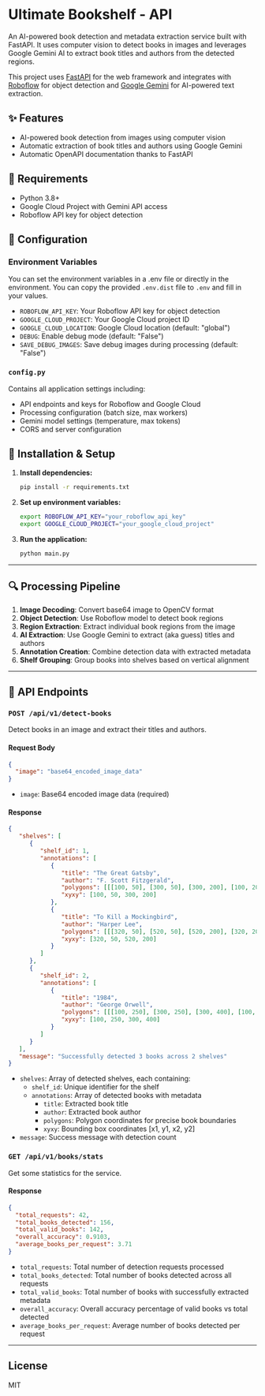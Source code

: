 # Ultimate Bookshelf - API

An AI-powered book detection and metadata extraction service built with FastAPI. It uses computer vision to detect books in images and leverages Google Gemini AI to extract book titles and authors from the detected regions.

This project uses [FastAPI](https://fastapi.tiangolo.com/) for the web framework and integrates with [Roboflow](https://roboflow.com/) for object detection and [Google Gemini](https://ai.google.dev/) for AI-powered text extraction.

## ✨ Features

* AI-powered book detection from images using computer vision
* Automatic extraction of book titles and authors using Google Gemini
* Automatic OpenAPI documentation thanks to FastAPI

## 💠 Requirements

* Python 3.8+
* Google Cloud Project with Gemini API access
* Roboflow API key for object detection

## 🔧 Configuration

### Environment Variables

You can set the environment variables in a .env file or directly in the environment. 
You can copy the provided `.env.dist` file to `.env` and fill in your values.


* `ROBOFLOW_API_KEY`: Your Roboflow API key for object detection
* `GOOGLE_CLOUD_PROJECT`: Your Google Cloud project ID
* `GOOGLE_CLOUD_LOCATION`: Google Cloud location (default: "global")
* `DEBUG`: Enable debug mode (default: "False")
* `SAVE_DEBUG_IMAGES`: Save debug images during processing (default: "False")

### `config.py`

Contains all application settings including:
* API endpoints and keys for Roboflow and Google Cloud
* Processing configuration (batch size, max workers)
* Gemini model settings (temperature, max tokens)
* CORS and server configuration

## 🚀 Installation & Setup

1. **Install dependencies:**
   ```bash
   pip install -r requirements.txt
   ```

2. **Set up environment variables:**
   ```bash
   export ROBOFLOW_API_KEY="your_roboflow_api_key"
   export GOOGLE_CLOUD_PROJECT="your_google_cloud_project"
   ```

3. **Run the application:**
   ```bash
   python main.py
   ```
   
---

## 🔍 Processing Pipeline

1. **Image Decoding**: Convert base64 image to OpenCV format
2. **Object Detection**: Use Roboflow model to detect book regions
3. **Region Extraction**: Extract individual book regions from the image
4. **AI Extraction**: Use Google Gemini to extract (aka guess) titles and authors
5. **Annotation Creation**: Combine detection data with extracted metadata
6. **Shelf Grouping**: Group books into shelves based on vertical alignment

---

## 📡 API Endpoints

### `POST /api/v1/detect-books`

Detect books in an image and extract their titles and authors.

#### Request Body

```json
{
  "image": "base64_encoded_image_data"
}
```

* `image`: Base64 encoded image data (required)

#### Response

```json
{
   "shelves": [
      {
         "shelf_id": 1,
         "annotations": [
            {
               "title": "The Great Gatsby",
               "author": "F. Scott Fitzgerald",
               "polygons": [[[100, 50], [300, 50], [300, 200], [100, 200]]],
               "xyxy": [100, 50, 300, 200]
            },
            {
               "title": "To Kill a Mockingbird",
               "author": "Harper Lee",
               "polygons": [[[320, 50], [520, 50], [520, 200], [320, 200]]],
               "xyxy": [320, 50, 520, 200]
            }
         ]
      },
      {
         "shelf_id": 2,
         "annotations": [
            {
               "title": "1984",
               "author": "George Orwell",
               "polygons": [[[100, 250], [300, 250], [300, 400], [100, 400]]],
               "xyxy": [100, 250, 300, 400]
            }
         ]
      }
   ],
   "message": "Successfully detected 3 books across 2 shelves"
}
```

* `shelves`: Array of detected shelves, each containing:
  * `shelf_id`: Unique identifier for the shelf
  * `annotations`: Array of detected books with metadata
    * `title`: Extracted book title
    * `author`: Extracted book author
    * `polygons`: Polygon coordinates for precise book boundaries
    * `xyxy`: Bounding box coordinates [x1, y1, x2, y2]
* `message`: Success message with detection count

### `GET /api/v1/books/stats`

Get some statistics for the service.

#### Response

```json
{
  "total_requests": 42,
  "total_books_detected": 156,
  "total_valid_books": 142,
  "overall_accuracy": 0.9103,
  "average_books_per_request": 3.71
}
```

* `total_requests`: Total number of detection requests processed
* `total_books_detected`: Total number of books detected across all requests
* `total_valid_books`: Total number of books with successfully extracted metadata
* `overall_accuracy`: Overall accuracy percentage of valid books vs total detected
* `average_books_per_request`: Average number of books detected per request

---

## License

MIT
